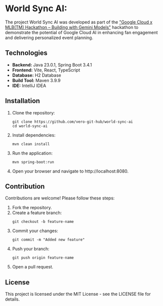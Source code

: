 # World Sync AI:

The project World Sync AI was developed as part of the ["Google Cloud x MLB(TM) Hackathon – Building with Gemini Models"](https://devpost.com/software/world-sync-ai) hackathon to demonstrate the potential of Google Cloud AI in enhancing fan engagement and delivering personalized event planning.

## Technologies

* **Backend:** Java 23.0.1, Spring Boot 3.4.1
* **Frontend:** Vite, React, TypeScript
* **Database:** H2 Database
* **Build Tool:** Maven 3.9.9
* **IDE:** IntelliJ IDEA

## Installation

1. Clone the repository:
    ```
    git clone https://github.com/vero-git-hub/world-sync-ai
    cd world-sync-ai
    ```
2. Install dependencies:
    ```
    mvn clean install
    ```
3. Run the application:
    ```
    mvn spring-boot:run
    ```
4. Open your browser and navigate to http://localhost:8080.

## Contribution

Contributions are welcome! Please follow these steps:

1. Fork the repository.
2. Create a feature branch:
    ```
    git checkout -b feature-name
    ```
3. Commit your changes:
    ```
    git commit -m "Added new feature"
    ```
4. Push your branch:
    ```
    git push origin feature-name
    ```
5. Open a pull request.

## License

This project is licensed under the MIT License - see the LICENSE file for details.